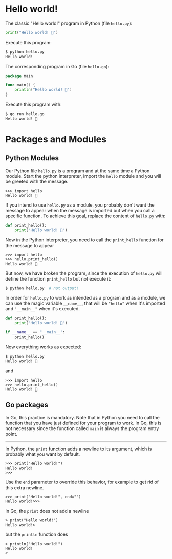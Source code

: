Hello world!
================================================================================

The classic "Hello world!" program in Python (file `hello.py`):

```python
print("Hello world! 👋")
```

Execute this program:

```bash
$ python hello.py
Hello world!
```

The corresponding program in Go (file `hello.go`):

```go
package main

func main() {
    println("Hello world! 👋")
}
```

Execute this program with:

```bash
$ go run hello.go
Hello world! 👋
```

# Packages and Modules

## Python Modules

Our Python file `hello.py` is a program and at the same time a Python module. 
Start the python interpreter, import the `hello` module and 
you will be greeted with the message.

```pycon
>>> import hello
Hello world! 👋
```

If you intend to use `hello.py` as a module, 
you probably don't want the message to appear when the message is imported 
but when you call a specific function.
To achieve this goal, replace the content of `hello.py` with:

```python
def print_hello():
    print("Hello world! 👋")
```

Now in the Python interpreter, you need to call the `print_hello` function
for the message to appear

```pycon
>>> import hello
>>> hello.print_hello()
Hello world! 👋
```

But now, we have broken the program, since the execution of `hello.py` will
define the function `print_hello` but not execute it:

```bash
$ python hello.py  # not output!
```

In order for `hello.py` to work as intended as a program and as a module,
we can use the magic variable `__name__`, that will be `"hello"` when
it's imported and `"__main__"` when it's executed.

```python
def print_hello():
    print("Hello world! 👋")

if __name__ == "__main__":
    print_hello()
```

Now everything works as expected:

```bash
$ python hello.py
Hello world! 👋
```

and

```pycon
>>> import hello
>>> hello.print_hello()
Hello world! 👋
```

## Go packages

In Go, this practice is mandatory. Note that in Python you need to call
the function that you have just defined for your program to work. In Go,
this is not necessary since the function called `main` is always the
program entry point.

--------------------------------------------------------------------------------

In Python, the `print` function adds a newline to its argument,
which is probably what you want by default.

```
>>> print("Hello world!")
Hello world!
>>>
```

Use the `end` parameter to override this behavior, for example to get rid of
this extra newline.

```
>>> print("Hello world!", end="")
Hello world!>>>
```

In Go, the `print` does not add a newline

```
> print("Hello world!")
Hello world!>
```

but the `println` function does  

```
> println("Hello world!")
Hello world!
>
```
